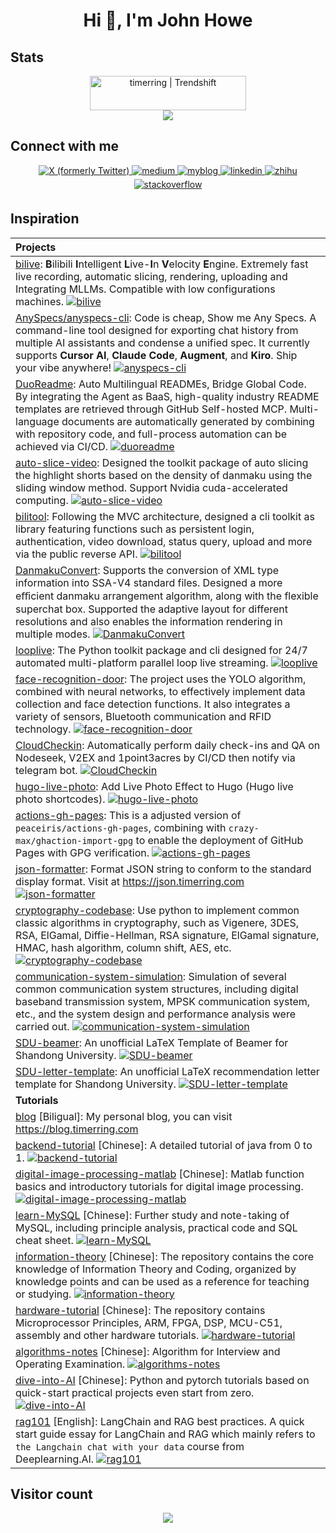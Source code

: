## <h1 align="center">Hi 👋, I'm John Howe</h1>

## Stats

<div align="center">
<a href="https://trendshift.io/developers/8761" target="_blank"><img src="https://trendshift.io/api/badge/developers/8761" alt="timerring | Trendshift" style="width: 250px; height: 55px;" width="250" height="55"/></a>
</div> 

<div align="center">
<img src="https://github-readme-stats.vercel.app/api?username=timerring&count_private=true&show_icons=true&hide_border=true&theme=vue"/>
</div> 

## Connect with me  
<div align="center">
<a href="https://x.com/imjohnhowe" target="_blank">
<img src="https://img.shields.io/badge/%40imjohnhowe-%23000000.svg?style=for-the-badge&logo=X&logoColor=white" alt="X (formerly Twitter)" style="margin-bottom: 5px;" />
</a>
<a href="https://medium.com/@timerring" target="_blank">
<img src=https://img.shields.io/badge/medium-%23292929.svg?&style=for-the-badge&logo=medium&logoColor=white alt=medium style="margin-bottom: 5px;" />
</a>
<a href="https://blog.timerring.com/" target="_blank">
<img src=https://img.shields.io/badge/-My%20Blog-000000?style=for-the-badge&logo=hugo&logoColor=white alt=myblog style="margin-bottom: 5px;" />
</a>
<a href="https://www.linkedin.com/in/john-howe-zh/" target="_blank">
<img src=https://img.shields.io/badge/linkedin-%231E77B5.svg?&style=for-the-badge&logo=linkedin&logoColor=white alt=linkedin style="margin-bottom: 5px;" />
</a>
<a href="https://www.zhihu.com/people/timerring" target="_blank">
<img src=https://img.shields.io/badge/zhihu-%231872F6.svg?&style=for-the-badge&logo=zhihu&logoColor=white alt=zhihu style="margin-bottom: 5px;" />
</a>
<a href="https://cdn.jsdelivr.net/gh/timerring/scratchpad2023/2024/2025-06-13-23-14-18.png" target="_blank">
<img src=https://img.shields.io/badge/-WeChat%20Official-07C160?style=for-the-badge&logo=wechat&logoColor=white alt=stackoverflow style="margin-bottom: 5px;" />
</a>
</div>  

## Inspiration

|Projects|
|:---|
|[bilive](https://github.com/timerring/bilive): **B**ilibili **I**ntelligent **L**ive-**I**n **V**elocity **E**ngine. Extremely fast live recording, automatic slicing, rendering, uploading and Integrating MLLMs. Compatible with low configurations machines.  [![bilive](https://img.shields.io/github/stars/timerring/bilive?style=social&logoColor=343b41)](https://github.com/timerring/bilive)|
|[AnySpecs/anyspecs-cli](https://github.com/anyspecs/anyspecs-cli): Code is cheap, Show me Any Specs. A command-line tool designed for exporting chat history from multiple AI assistants and condense a unified spec. It currently supports **Cursor AI**, **Claude Code**, **Augment**, and **Kiro**. Ship your vibe anywhere! [![anyspecs-cli](https://img.shields.io/github/stars/anyspecs/anyspecs-cli?style=social&logoColor=343b41)](https://github.com/anyspecs/anyspecs-cli)|
|[DuoReadme](https://github.com/duoreadme): Auto Multilingual READMEs, Bridge Global Code. By integrating the Agent as BaaS, high-quality industry README templates are retrieved through GitHub Self-hosted MCP. Multi-language documents are automatically generated by combining with repository code, and full-process automation can be achieved via CI/CD.  [![duoreadme](https://img.shields.io/github/stars/duoreadme/duoreadme?style=social&logoColor=343b41)](https://github.com/timerring/bilive)|
|[auto-slice-video](https://github.com/timerring/auto-slice-video): Designed the toolkit package of auto slicing the highlight shorts based on the density of danmaku using the sliding window method. Support Nvidia cuda-accelerated computing. [![auto-slice-video](https://img.shields.io/github/stars/timerring/auto-slice-video?style=social&logoColor=343b41)](https://github.com/timerring/auto-slice-video)|
|[bilitool](https://github.com/timerring/bilitool): Following the MVC architecture, designed a cli toolkit as library featuring functions such as persistent login, authentication, video download, status query, upload and more via the public reverse API. [![bilitool](https://img.shields.io/github/stars/timerring/bilitool?style=social&logoColor=343b41)](https://github.com/timerring/bilitool)|
|[DanmakuConvert](https://github.com/timerring/DanmakuConvert): Supports the conversion of XML type information into SSA-V4 standard files. Designed a more eﬀicient danmaku arrangement algorithm, along with the flexible superchat box. Supported the adaptive layout for different resolutions and also enables the information rendering in multiple modes. [![DanmakuConvert](https://img.shields.io/github/stars/timerring/DanmakuConvert?style=social&logoColor=343b41)](https://github.com/timerring/DanmakuConvert)|
|[looplive](https://github.com/timerring/looplive): The Python toolkit package and cli designed for 24/7 automated multi-platform parallel loop live streaming. [![looplive](https://img.shields.io/github/stars/timerring/looplive?style=social&logoColor=343b41)](https://github.com/timerring/looplive)|
|[face-recognition-door](https://github.com/timerring/face-recognition-door): The project uses the YOLO algorithm, combined with neural networks, to effectively implement data collection and face detection functions. It also integrates a variety of sensors, Bluetooth communication and RFID technology. [![face-recognition-door](https://img.shields.io/github/stars/timerring/face-recognition-door?style=social&logoColor=343b41)](https://github.com/timerring/face-recognition-door)|
|[CloudCheckin](https://github.com/timerring/CloudCheckin): Automatically perform daily check-ins and QA on Nodeseek, V2EX and 1point3acres by CI/CD then notify via telegram bot. [![CloudCheckin](https://img.shields.io/github/stars/timerring/CloudCheckin?style=social&logoColor=343b41)](https://github.com/timerring/CloudCheckin)|
|[hugo-live-photo](https://github.com/timerring/hugo-live-photo): Add Live Photo Effect to Hugo (Hugo live photo shortcodes). [![hugo-live-photo](https://img.shields.io/github/stars/timerring/hugo-live-photo?style=social&logoColor=343b41)](https://github.com/timerring/hugo-live-photo)|
|[actions-gh-pages](https://github.com/timerring/actions-gh-pages): This is a adjusted version of `peaceiris/actions-gh-pages`, combining with `crazy-max/ghaction-import-gpg` to enable the deployment of GitHub Pages with GPG verification. [![actions-gh-pages](https://img.shields.io/github/stars/timerring/actions-gh-pages?style=social&logoColor=343b41)](https://github.com/timerring/actions-gh-pages)|
|[json-formatter](https://github.com/timerring/json-formatter): Format JSON string to conform to the standard display format. Visit at https://json.timerring.com [![json-formatter](https://img.shields.io/github/stars/timerring/json-formatter?style=social&logoColor=343b41)](https://github.com/timerring/json-formatter)|
|[cryptography-codebase](https://github.com/timerring/cryptography-codebase): Use python to implement common classic algorithms in cryptography, such as Vigenere, 3DES, RSA, ElGamal, Diffie-Hellman, RSA signature, ElGamal signature, HMAC, hash algorithm, column shift, AES, etc. [![cryptography-codebase](https://img.shields.io/github/stars/timerring/cryptography-codebase?style=social&logoColor=343b41)](https://github.com/timerring/cryptography-codebase)|
|[communication-system-simulation](https://github.com/timerring/communication-system-simulation): Simulation of several common communication system structures, including digital baseband transmission system, MPSK communication system, etc., and the system design and performance analysis were carried out. [![communication-system-simulation](https://img.shields.io/github/stars/timerring/communication-system-simulation?style=social&logoColor=343b41)](https://github.com/timerring/communication-system-simulation)|
|[SDU-beamer](https://github.com/timerring/SDU-beamer): An unofficial LaTeX Template of Beamer for Shandong University. [![SDU-beamer](https://img.shields.io/github/stars/timerring/SDU-beamer?style=social&logoColor=343b41)](https://github.com/timerring/SDU-beamer)|
|[SDU-letter-template](https://github.com/timerring/SDU-letter-template): An unofficial LaTeX recommendation letter template for Shandong University. [![SDU-letter-template](https://img.shields.io/github/stars/timerring/SDU-letter-template?style=social&logoColor=343b41)](https://github.com/timerring/SDU-letter-template)|
|**Tutorials**|
|[blog](https://github.com/timerring/blog) [Biligual]: My personal blog, you can visit https://blog.timerring.com |
|[backend-tutorial](https://github.com/timerring/backend-tutorial) [Chinese]: A detailed tutorial of java from 0 to 1. [![backend-tutorial](https://img.shields.io/github/stars/timerring/backend-tutorial?style=social&logoColor=343b41)](https://github.com/timerring/backend-tutorial) |
|[digital-image-processing-matlab](https://github.com/timerring/digital-image-processing-matlab) [Chinese]: Matlab function basics and introductory tutorials for digital image processing.  [![digital-image-processing-matlab](https://img.shields.io/github/stars/timerring/digital-image-processing-matlab?style=social&logoColor=343b41)](https://github.com/timerring/digital-image-processing-matlab) |
|[learn-MySQL](https://github.com/timerring/learn-MySQL) [Chinese]: Further study and note-taking of MySQL, including principle analysis, practical code and SQL cheat sheet. [![learn-MySQL](https://img.shields.io/github/stars/timerring/learn-MySQL?style=social&logoColor=343b41)](https://github.com/timerring/learn-MySQL) |
|[information-theory](https://github.com/timerring/information-theory) [Chinese]: The repository contains the core knowledge of Information Theory and Coding, organized by knowledge points and can be used as a reference for teaching or studying. [![information-theory](https://img.shields.io/github/stars/timerring/information-theory?style=social&logoColor=343b41)](https://github.com/timerring/information-theory) |
|[hardware-tutorial](https://github.com/timerring/hardware-tutorial) [Chinese]: The repository contains Microprocessor Principles, ARM, FPGA, DSP, MCU-C51, assembly and other hardware tutorials. [![hardware-tutorial](https://img.shields.io/github/stars/timerring/hardware-tutorial?style=social&logoColor=343b41)](https://github.com/timerring/hardware-tutorial)|
|[algorithms-notes](https://github.com/timerring/algorithms-notes) [Chinese]: Algorithm for Interview and Operating Examination. [![algorithms-notes](https://img.shields.io/github/stars/timerring/algorithms-notes?style=social&logoColor=343b41)](https://github.com/timerring/algorithms-notes) |
|[dive-into-AI](https://github.com/timerring/dive-into-AI) [Chinese]: Python and pytorch tutorials based on quick-start practical projects even start from zero.  [![dive-into-AI](https://img.shields.io/github/stars/timerring/dive-into-AI?style=social&logoColor=343b41)](https://github.com/timerring/dive-into-AI) |
|[rag101](https://github.com/timerring/rag101) [English]: LangChain and RAG best practices. A quick start guide essay for LangChain and RAG which mainly refers to `the Langchain chat with your data` course from Deeplearning.AI.  [![rag101](https://img.shields.io/github/stars/timerring/rag101?style=social&logoColor=343b41)](https://github.com/timerring/rag101) |

## Visitor count
<p align="center"> 
  <img src="https://profile-counter.glitch.me/timerring/count.svg" />
</p>
